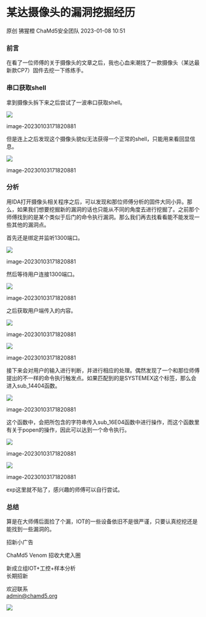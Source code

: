#  某达摄像头的漏洞挖掘经历   
原创 狒猩橙  ChaMd5安全团队   2023-01-08 10:51  
  
### 前言  
  
在看了一位师傅的关于摄像头的文章之后，我也心血来潮找了一款摄像头（某达最新款CP7）固件去挖一下练练手。  
### 串口获取shell  
  
拿到摄像头拆下来之后尝试了一波串口获取shell。  
  
![](https://mmbiz.qpic.cn/mmbiz_png/PUubqXlrzBSxh0gLKLFeREib4duudlNgEqaJd6BwNV6IcQws9G7fvlicePgJK0elOHodnn1tX6zTv3Da1IJ4ugbA/640?wx_fmt=png "")  
  
image-20230103171820881  
  
但是连上之后发现这个摄像头貌似无法获得一个正常的shell，只能用来看回显信息。  
  
![](https://mmbiz.qpic.cn/mmbiz_png/PUubqXlrzBSxh0gLKLFeREib4duudlNgE1nrGCyBdMwyLLlawjkx8uiaml1iaz0z5ygvzLZA6w5ugouZzjUkbA5jQ/640?wx_fmt=png "")  
  
image-20230103171820881  
### 分析  
  
用IDA打开摄像头相关程序之后，可以发现和那位师傅分析的固件大同小异。那么，如果我们想要挖掘新的漏洞的话也只能从不同的角度去进行挖掘了。之前那个师傅找到的是某个类似于后门的命令执行漏洞。那么我们再去找看看能不能发现一些其他的漏洞点。  
  
首先还是绑定并监听1300端口。  
  
![](https://mmbiz.qpic.cn/mmbiz_png/PUubqXlrzBSxh0gLKLFeREib4duudlNgEDskibHFvcRR267HibR2LQ0fJu49IGWf3C1iau7AoGK5Hic1tkADxyBDNbw/640?wx_fmt=png "")  
  
image-20230103171820881  
  
然后等待用户连接1300端口。  
  
![](https://mmbiz.qpic.cn/mmbiz_png/PUubqXlrzBSxh0gLKLFeREib4duudlNgEZeEOj4o5sekPbfS8erEfx8OA1YUelCNHX0SOnawWBT2J57cNDn3seQ/640?wx_fmt=png "")  
  
image-20230103171820881  
  
之后获取用户端传入的内容。  
  
![](https://mmbiz.qpic.cn/mmbiz_png/PUubqXlrzBSxh0gLKLFeREib4duudlNgEiaw0wGKlLWZtRCbwwlqCwDxyQicnle9lfO5faxxjZKiakFHoLpGJAH8UA/640?wx_fmt=png "")  
  
image-20230103171820881  
  
![](https://mmbiz.qpic.cn/mmbiz_png/PUubqXlrzBSxh0gLKLFeREib4duudlNgEt2qAJpJ1pSOzPicBZKemBric7CNbUmjavLr4f0j5BYzM0giaagpHD8ibLQ/640?wx_fmt=png "")  
  
image-20230103171820881  
  
接下来会对用户的输入进行判断，并进行相应的处理。偶然发现了一个和那位师傅提出的不一样的命令执行触发点。如果匹配到的是SYSTEMEX这个标签，那么会进入sub_14404函数。  
  
![](https://mmbiz.qpic.cn/mmbiz_png/PUubqXlrzBSxh0gLKLFeREib4duudlNgE2TYXaibxHJ2W3n1LicYJoYMMCgafV93egePJlWibLazoIEKStM9oyic0lQ/640?wx_fmt=png "")  
  
image-20230103171820881  
  
这个函数中，会把所包含的字符串传入sub_16E04函数中进行操作，而这个函数里有关于popen的操作，因此可以达到一个命令执行。  
  
![](https://mmbiz.qpic.cn/mmbiz_png/PUubqXlrzBSxh0gLKLFeREib4duudlNgEQSeNmXgeSq64C8ZJEkhanVtQSU88l0MU7uy3PMlYTKgicEqN9ZibiaricQ/640?wx_fmt=png "")  
  
image-20230103171820881  
  
![](https://mmbiz.qpic.cn/mmbiz_png/PUubqXlrzBSxh0gLKLFeREib4duudlNgEibLZOI2lXf1qPeOojTusFibSjd3O5dVclVZPGu7LzzcReiaZkKWL9G0ww/640?wx_fmt=png "")  
  
image-20230103171820881  
  
exp这里就不贴了，感兴趣的师傅可以自行尝试。  
### 总结  
  
算是在大师傅后面捡了个漏，IOT的一些设备依旧不是很严谨，只要认真挖挖还是能找到一些漏洞的。  
  
  
招新小广告  
  
ChaMd5 Venom 招收大佬入圈  
  
新成立组IOT+工控+样本分析   
长期招新  
  
欢迎联系  
admin@chamd5.org  
  
  
![](https://mmbiz.qpic.cn/mmbiz_png/PUubqXlrzBR8nk7RR7HefBINILy4PClwoEMzGCJovye9KIsEjCKwxlqcSFsGJSv3OtYIjmKpXzVyfzlqSicWwxQ/640?wx_fmt=jpeg&wxfrom=5&wx_lazy=1&wx_co=1 "")  
  
